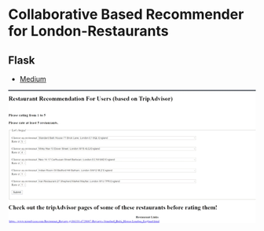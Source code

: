 # Collaborative Based Recommender for London-Restaurants
## Flask
* [Medium](https://medium.com/analytics-vidhya/london-restaurant-reccomender-with-sparkals-f53b93d95dd7)


<img src="https://github.com/aybukemeydan/Collaborative-Based-Recommender-for-London-Restaurants/blob/main/other-files/flask.gif" width="1000px">
